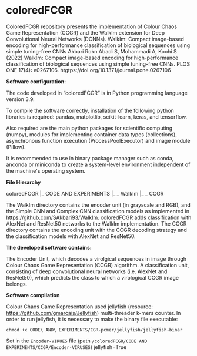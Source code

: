 # coloredFCGR

ColoredFCGR repository presents the implementation of Colour Chaos Game Representation (CCGR) and the WalkIm extension for Deep Convolutional Neural Networks (DCNNs). WalkIm: Compact image-based encoding for high-performance classification of biological sequences using simple tuning-free CNNs
Akbari Rokn Abadi S, Mohammadi A, Koohi S (2022) WalkIm: Compact image-based encoding for high-performance classification of biological sequences using simple tuning-free CNNs. PLOS ONE 17(4): e0267106. htgtps://doi.org/10.1371/journal.pone.0267106

**Software configuration:**

The code developed in “coloredFCGR” is in Python programming language version 3.9.

To compile the software correctly, installation of the following python libraries is required: pandas, matplotlib, scikit-learn, keras, and tensorflow.

Also required are the main python packages for scientific computing (numpy), modules for implementing container data types (collections), asynchronous function execution (ProcessPoolExecutor) and image module (Pillow).

It is recommended to use in binary package manager such as conda, anconda or miniconda to create a system-level environment independent of the machine's operating system.

**File Hierarchy**

coloredFCGR
|_ CODE AND EXPERIMENTS
|_ _ WalkIm
|_ _ CCGR

The WalkIm directory contains the encoder unit (in grayscale and RGB), and the Simple CNN and Complex CNN classification models as implemented in https://github.com/SAkbari93/WalkIm. coloredFCGR adds classification with AlexNet and ResNet50 networks to the WalkIm implementation.
The CCGR directory contains the encoding unit with the CCGR decoding strategy and the classification models with AlexNet and ResNet50.

**The developed software contains:**

The Encoder Unit, which decodes a virolgical sequences in image through Colour Chaos Game Representation (CCGR) algorithm.
A classification unit, consisting of deep convolutional neural networks (i.e. AlexNet and ResNet50), which predicts the class to which a virological CCGR image belongs. 

**Software compilation**

Colour Chaos Game Representation used jellyfish (resource: https://github.com/gmarcais/Jellyfish) multi-threader k-mers counter.
In order to run jellyfish, it is necessary to make the binary file executable: 

```chmod +x CODE\ AND\ EXPERIMENTS/CGR-pcmer/jellyfish/jellyfish-binar```

Set in the `Encoder-VIRUES` file (path `/coloredFCGR/CODE AND EXPERIMENTS/CCGR/Encoder-VIRUSES`) jellyfish=True
